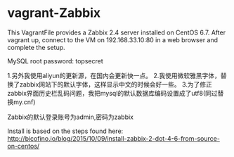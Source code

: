 vagrant-Zabbix
==============

This VagrantFile provides a Zabbix 2.4 server installed on CentOS 6.7.   After vagrant up, connect to the VM on 192.168.33.10:80 in a web browser and complete the setup.

MySQL root password: topsecret

1.另外我使用aliyun的更新源，在国内会更新快一点。
2.我使用微软雅黑字体，替换了zabbix网站下的默认字体，这样显示中文的时候会好一些。
3.为了修正zabbix界面历史栏乱码问题，我把mysql的默认数据库编码设置成了utf8(同过替换my.cnf)

Zabbix的默认登录账号为admin,密码为zabbix

Install is based on the steps found here: http://bicofino.io/blog/2015/10/09/install-zabbix-2-dot-4-6-from-source-on-centos/
